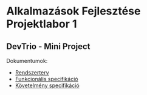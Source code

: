 # Alkalmazások Fejlesztése Projektlabor 1
## DevTrio - Mini Project
Dokumentumok:
* [Rendszerterv](https://github.com/Fizzor96/AFP_1_MinProj/blob/master/Doc/Rendszerterv.md)
* [Funkcionális specifikáció](https://github.com/Fizzor96/AFP_1_MinProj/blob/master/Doc/FunkSpec.md)
* [Követelmény specifikáció](https://github.com/Fizzor96/AFP_1_MinProj/blob/master/Doc/KovSpec.md)
